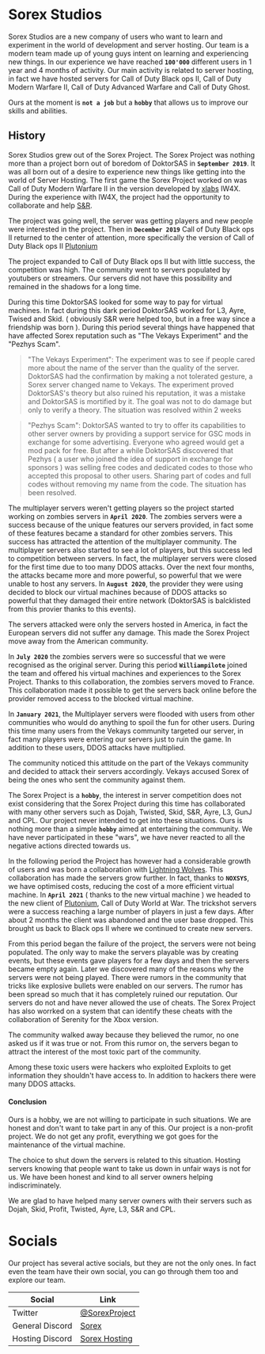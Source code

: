 # Sorex Studios
Sorex Studios are a new company of users who want to learn and experiment in the world of development and server hosting. Our team is a modern team made up of young guys intent on learning and experiencing new things. 
In our experience we have reached **`100'000`** different users in 1 year and 4 months of activity. 
Our main activity is related to server hosting, in fact we have hosted servers for Call of Duty Black ops II, Call of Duty Modern Warfare II, Call of Duty Advanced Warfare and Call of Duty Ghost.

Ours at the moment is **`not a job`** but a **`hobby`** that allows us to improve our skills and abilities. 

## History

Sorex Studios grew out of the Sorex Project. The Sorex Project was nothing more than a project born out of boredom of DoktorSAS in **`September 2019`**. It was all born out of a desire to experience new things like getting into the world of Server Hosting. 
The first game the Sorex Project worked on was Call of Duty Modern Warfare II in the version developed by [xlabs](https://xlabs.dev/) IW4X.
During the experience with IW4X, the project had the opportunity to collaborate and help [S&R](http://snrservers.com/). 

The project was going well, the server was getting players and new people were interested in the project. Then in  **`December 2019`** Call of Duty Black ops II returned to the center of attention, more specifically the version of Call of Duty Black ops II [Plutonium](https://plutonium.pw/)

The project expanded to Call of Duty Black ops II but with little success, the competition was high. The community went to servers populated by youtubers or streamers. Our servers did not have this possibility and remained in the shadows for a long time.

During this time DoktorSAS looked for some way to pay for virtual machines. In fact during this dark period DoktorSAS worked for L3, Ayre, Twised and Skid. ( obviously S&R were helped too, but in a free way since a friendship was born ). During this period several things have happened that have affected Sorex reputation such as "The Vekays Experiment" and the "Pezhys Scam".

>"The Vekays Experiment": The experiment was to see if people cared more about the name of the server than the quality of the server. DoktorSAS had the confirmation by making a not tolerated gesture, a Sorex server changed name to Vekays. The experiment proved DoktorSAS's theory but also ruined his reputation, it was a mistake and DoktorSAS is mortified by it. The goal was not to do damage but only to verify a theory. The situation was resolved within 2 weeks

>"Pezhys Scam": DoktorSAS wanted to try to offer its capabilities to other server owners by providing a support service for GSC mods in exchange for some advertising. Everyone who agreed would get a mod pack for free. But after a while DoktorSAS discovered that Pezhys ( a user who joined the idea of support in exchange for sponsors ) was selling free codes and dedicated codes to those who accepted this proposal to other users. Sharing part of codes and full codes without removing my name from the code. The situation has been resolved.


The multiplayer servers weren't getting players so the project started working on zombies servers in  **`April 2020`**. The zombies servers were a success because of the unique features our servers provided, in fact some of these features became a standard for other zombies servers. 
This success has attracted the attention of the multiplayer community. The multiplayer servers also started to see a lot of players, but this success led to competition between servers. 
In fact, the multiplayer servers were closed for the first time due to too many DDOS attacks.
Over the next four months, the attacks became more and more powerful, so powerful that we were unable to host any servers. In **`August 2020`**, the provider they were using decided to block our virtual machines because of DDOS attacks so powerful that they damaged their entire network (DoktorSAS is balcklisted from this provier thanks to this events).

The servers attacked were only the servers hosted in America, in fact the European servers did not suffer any damage. This made the Sorex Project move away from the American community. 

In **`July 2020`** the zombies servers were so successful that we were recognised as the original server. During this period **`Williampilote`** joined the team and offered his virtual machines and experiences to the Sorex Project. Thanks to this collaboration, the zombies servers moved to France. This collaboration made it possible to get the servers back online before the provider removed access to the blocked virtual machine.

In **`January 2021`**, the Multiplayer servers were flooded with users from other communities who would do anything to spoil the fun for other users. During this time many users from the Vekays community targeted our server, in fact many players were entering our servers just to ruin the game. In addition to these users, DDOS attacks have multiplied. 

The community noticed this attitude on the part of the Vekays community and decided to attack their servers accordingly. Vekays accused Sorex of being the ones who sent the community against them. 

The Sorex Project is a **`hobby`**, the interest in server competition does not exist considering that the Sorex Project during this time has collaborated with many other servers such as Dojah, Twisted, Skid, S&R, Ayre, L3, GunJ and CPL.
Our project never intended to get into these situations. Ours is nothing more than a simple **`hobby`** aimed at entertaining the community. 
We have never participated in these "wars", we have never reacted to all the negative actions directed towards us.

In the following period the Project has however had a considerable growth of users and was born a collaboration with [Lightning Wolves](https://twitter.com/NOXSYSLIVE/status/1357129555958505476). This collaboration has made the servers grow further. In fact, thanks to **`NOXSYS`**, we have optimised costs, reducing the cost of a more efficient virtual machine.
In **`April 2021`**  ( thanks to the new virtual machine ) we headed to the new client of [Plutonium](https://plutonium.pw/), Call of Duty World at War. The trickshot servers were a success reaching a large number of players in just a few days. After about 2 months the client was abandoned and the user base dropped. This brought us back to Black ops II where we continued to create new servers.

From this period began the failure of the project, the servers were not being populated. The only way to make the servers playable was by creating events, but these events gave players for a few days and then the servers became empty again. Later we discovered many of the reasons why the servers were not being played. There were rumors in the community that tricks like explosive bullets were enabled on our servers. The rumor has been spread so much that it has completely ruined our reputation. Our servers do not and have never allowed the use of cheats. The Sorex Project has also worrked on a system that can identify these cheats with the collaboration of Serenity for the Xbox version. 

The community walked away because they believed the rumor, no one asked us if it was true or not. 
From this rumor on, the servers began to attract the interest of the most toxic part of the community.

Among these toxic users were hackers who exploited Exploits to get information they shouldn't have access to. In addition to hackers there were many DDOS attacks.

#### Conclusion
Ours is a hobby, we are not willing to participate in such situations. We are honest and don't want to take part in any of this. 
Our project is a non-profit project. We do not get any profit, everything we got goes for the maintenance of the virtual machine. 

The choice to shut down the servers is related to this situation. Hosting servers knowing that people want to take us down in unfair ways is not for us. We have been honest and kind to all server owners helping indiscriminately.

We are glad to have helped many server owners with their servers such as Dojah, Skid, Profit, Twisted, Ayre, L3, S&R and CPL.


# Socials

Our project has several active socials, but they are not the only ones. In fact even the team have their own social, you can go through them too and explore our team.

| Social | Link |
|-----|----|
|Twitter| [@SorexProject](https://twitter.com/SorexProject)|
|General Discord|[Sorex](https://discord.gg/8HNGUTVvmd)|
|Hosting Discord|[Sorex Hosting](https://discord.gg/gZKx5qg2DE)|
